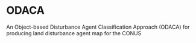 # ODACA
An Object-based Disturbance Agent Classification Approach (ODACA) for producing land disturbance agent map for the CONUS
